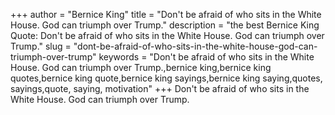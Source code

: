 +++
author = "Bernice King"
title = "Don't be afraid of who sits in the White House. God can triumph over Trump."
description = "the best Bernice King Quote: Don't be afraid of who sits in the White House. God can triumph over Trump."
slug = "dont-be-afraid-of-who-sits-in-the-white-house-god-can-triumph-over-trump"
keywords = "Don't be afraid of who sits in the White House. God can triumph over Trump.,bernice king,bernice king quotes,bernice king quote,bernice king sayings,bernice king saying,quotes, sayings,quote, saying, motivation"
+++
Don't be afraid of who sits in the White House. God can triumph over Trump.

